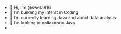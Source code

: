 - 👋 Hi, I’m @sweta816
- 👀 I’m building my interst in Coding
- 🌱 I’m currently learning Java and about data analysis
- 💞️ I’m looking to collaborate Java
-

<!---
sweta816/sweta816 is a ✨ special ✨ repository because its `README.md` (this file) appears on your GitHub profile.
You can click the Preview link to take a look at your changes.
--->
